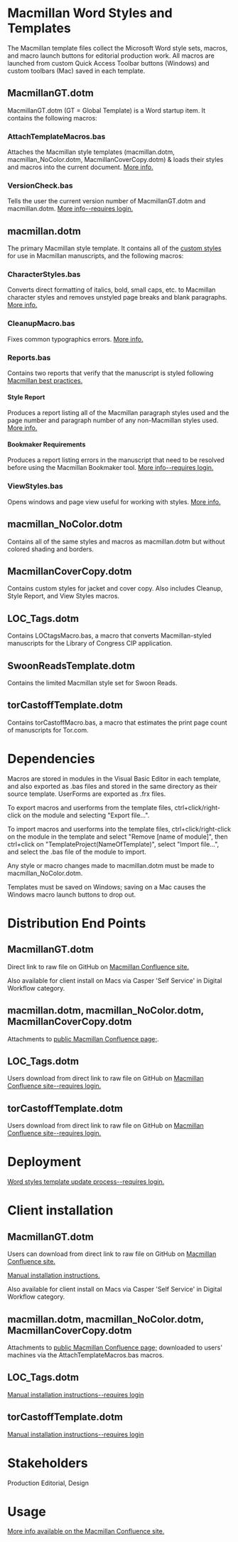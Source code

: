 # Macmillan Word Styles and Templates

The Macmillan template files collect the Microsoft Word style sets, macros, and macro launch buttons for editorial production work. All macros are launched from custom Quick Access Toolbar buttons (Windows) and custom toolbars (Mac) saved in each template.

## MacmillanGT.dotm

MacmillanGT.dotm (GT = Global Template) is a Word startup item. It contains the following macros:

### AttachTemplateMacros.bas

Attaches the Macmillan style templates (macmillan.dotm, macmillan_NoColor.dotm, MacmillanCoverCopy.dotm) & loads their styles and macros into the current document. [More info.](http://confluence.macmillan.com/display/PBL/Attach+the+Macmillan+Template)

### VersionCheck.bas

Tells the user the current version number of MacmillanGT.dotm and macmillan.dotm. [More info--requires login.](http://confluence.macmillan.com/pages/viewpage.action?pageId=32112870)

## macmillan.dotm

The primary Macmillan style template. It contains all of the [custom styles](http://confluence.macmillan.com/display/PBL/Word+Template+Styles+List) for use in Macmillan manuscripts, and the following macros:

### CharacterStyles.bas

Converts direct formatting of italics, bold, small caps, etc. to Macmillan character styles and removes unstyled page breaks and blank paragraphs. [More info.](http://confluence.macmillan.com/display/PBL/Macmillan+Character+Styles+Macro)

### CleanupMacro.bas

Fixes common typographics errors. [More info.](http://confluence.macmillan.com/display/PBL/Macmillan+Manuscript+Cleanup+Macro)

### Reports.bas

Contains two reports that verify that the manuscript is styled following [Macmillan best practices.](http://confluence.macmillan.com/display/PBL/Manuscript+Styling+Best+Practices)

#### Style Report

Produces a report listing all of the Macmillan paragraph styles used and the page number and paragraph number of any non-Macmillan styles used. [More info.](http://confluence.macmillan.com/display/PBL/Macmillan+Style+Report+Macro)

#### Bookmaker Requirements

Produces a report listing errors in the manuscript that need to be resolved before using the Macmillan Bookmaker tool. [More info--requires login.](http://confluence.macmillan.com/display/PE/Bookmaker+Requirements+Macro)

### ViewStyles.bas

Opens windows and page view useful for working with styles. [More info.](http://confluence.macmillan.com/display/PBL/View+Styles+with+a+Macro)

## macmillan_NoColor.dotm

Contains all of the same styles and macros as macmillan.dotm but without colored shading and borders.

## MacmillanCoverCopy.dotm

Contains custom styles for jacket and cover copy. Also includes Cleanup, Style Report, and View Styles macros.

## LOC_Tags.dotm

Contains LOCtagsMacro.bas, a macro that converts Macmillan-styled manuscripts for the Library of Congress CIP application.

## SwoonReadsTemplate.dotm

Contains the limited Macmillan style set for Swoon Reads.

## torCastoffTemplate.dotm

Contains torCastoffMacro.bas, a macro that estimates the print page count of manuscripts for Tor.com.

# Dependencies

Macros are stored in modules in the Visual Basic Editor in each template, and also exported as .bas files and stored in the same directory as their source template. UserForms are exported as .frx files.

To export macros and userforms from the template files, ctrl+click/right-click on the module and selecting "Export file...". 

To import macros and userforms into the template files, ctrl+click/right-click on the module in the template and select "Remove [name of module]", then ctrl+click on "TemplateProject(NameOfTemplate)", select "Import file...", and select the .bas file of the module to import.

Any style or macro changes made to macmillan.dotm must be made to macmillan_NoColor.dotm.

Templates must be saved on Windows; saving on a Mac causes the Windows macro launch buttons to drop out.

# Distribution End Points

## MacmillanGT.dotm

Direct link to raw file on GitHub on [Macmillan Confluence site.](http://confluence.macmillan.com/display/PBL/Install+the+Macmillan+Template#InstalltheMacmillanTemplate-OnaPC(orMac-external))

Also available for client install on Macs via Casper 'Self Service' in Digital Workflow category.

## macmillan.dotm, macmillan_NoColor.dotm, MacmillanCoverCopy.dotm

Attachments to [public Macmillan Confluence page;](http://confluence.macmillan.com/display/PBL/Test).

## LOC_Tags.dotm

Users download from direct link to raw file on GitHub on [Macmillan Confluence site--requires login.](http://confluence.macmillan.com/display/PE/CIP+Tagging+Macro)

## torCastoffTemplate.dotm

Users download from direct link to raw file on GitHub on [Macmillan Confluence site--requires login.](http://confluence.macmillan.com/display/EDIT/Tor.com+Castoff+Macro)

# Deployment

[Word styles template update process--requires login.](http://confluence.macmillan.com/display/~erica.warren/Word+Styles+template+update+process)

# Client installation

## MacmillanGT.dotm

Users can download from direct link to raw file on GitHub on [Macmillan Confluence site.](http://confluence.macmillan.com/display/PBL/Install+the+Macmillan+Template#InstalltheMacmillanTemplate-OnaPC(orMac-external))

[Manual installation instructions.](http://confluence.macmillan.com/display/PBL/Install+the+Macmillan+Template)

Also available for client install on Macs via Casper 'Self Service' in Digital Workflow category.

## macmillan.dotm, macmillan_NoColor.dotm, MacmillanCoverCopy.dotm

Attachments to [public Macmillan Confluence page;](http://confluence.macmillan.com/display/PBL/Test) downloaded to users' machines via the AttachTemplateMacros.bas macros.

## LOC_Tags.dotm

[Manual installation instructions--requires login](http://confluence.macmillan.com/display/PE/CIP+Tagging+Macro#CIPTaggingMacro-InstallingtheMacro)

## torCastoffTemplate.dotm

[Manual installation instructions--requires login](http://confluence.macmillan.com/display/EDIT/Tor.com+Castoff+Macro)

# Stakeholders

Production Editorial, Design

# Usage

[More info available on the Macmillan Confluence site.](http://confluence.macmillan.com/display/PBL/About+the+Macmillan+Word+Template)